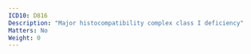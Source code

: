 ```yaml
---
ICD10: D816
Description: "Major histocompatibility complex class I deficiency"
Matters: No
Weight: 0
---
```


